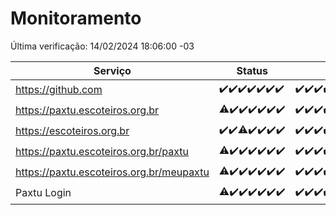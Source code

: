 # Monitoramento

Última verificação: 14/02/2024 18:06:00 -03

|Serviço|Status|Últimas 24h|
|---|---|---|
|https://github.com|<span title="2024-02-07: OK=24">✔️</span><span title="2024-02-08: OK=24">✔️</span><span title="2024-02-09: OK=24">✔️</span><span title="2024-02-10: OK=24">✔️</span><span title="2024-02-11: OK=24">✔️</span><span title="2024-02-12: OK=24">✔️</span><span title="2024-02-13: OK=22">✔️</span>|<span title="13/02/2024 19:07:00 -03 : 200">✔️</span><span title="13/02/2024 20:04:00 -03 : 200">✔️</span><span title="13/02/2024 21:29:00 -03 : 200">✔️</span><span title="13/02/2024 22:39:00 -03 : 200">✔️</span><span title="13/02/2024 23:13:00 -03 : 200">✔️</span><span title="14/02/2024 00:06:00 -03 : 200">✔️</span><span title="14/02/2024 01:07:00 -03 : 200">✔️</span><span title="14/02/2024 02:07:00 -03 : 200">✔️</span><span title="14/02/2024 03:09:00 -03 : 200">✔️</span><span title="14/02/2024 04:07:00 -03 : 200">✔️</span><span title="14/02/2024 05:08:00 -03 : 200">✔️</span><span title="14/02/2024 06:06:00 -03 : 200">✔️</span><span title="14/02/2024 07:06:00 -03 : 200">✔️</span><span title="14/02/2024 08:05:00 -03 : 200">✔️</span><span title="14/02/2024 09:11:00 -03 : 200">✔️</span><span title="14/02/2024 10:05:00 -03 : 200">✔️</span><span title="14/02/2024 11:06:00 -03 : 200">✔️</span><span title="14/02/2024 12:05:00 -03 : 200">✔️</span><span title="14/02/2024 13:07:00 -03 : 200">✔️</span><span title="14/02/2024 14:05:00 -03 : 200">✔️</span><span title="14/02/2024 15:07:00 -03 : 200">✔️</span><span title="14/02/2024 16:03:00 -03 : 200">✔️</span><span title="14/02/2024 17:06:00 -03 : 200">✔️</span><span title="14/02/2024 18:06:00 -03 : 200">✔️</span>|
|https://paxtu.escoteiros.org.br|<span title="2024-02-07: OK=23, Falhas=1">⚠️</span><span title="2024-02-08: OK=24">✔️</span><span title="2024-02-09: OK=24">✔️</span><span title="2024-02-10: OK=24">✔️</span><span title="2024-02-11: OK=24">✔️</span><span title="2024-02-12: OK=24">✔️</span><span title="2024-02-13: OK=22">✔️</span>|<span title="13/02/2024 19:07:00 -03 : 200">✔️</span><span title="13/02/2024 20:04:00 -03 : 200">✔️</span><span title="13/02/2024 21:29:00 -03 : 200">✔️</span><span title="13/02/2024 22:39:00 -03 : 200">✔️</span><span title="13/02/2024 23:13:00 -03 : 200">✔️</span><span title="14/02/2024 00:06:00 -03 : 200">✔️</span><span title="14/02/2024 01:07:00 -03 : 200">✔️</span><span title="14/02/2024 02:07:00 -03 : 200">✔️</span><span title="14/02/2024 03:09:00 -03 : 200">✔️</span><span title="14/02/2024 04:07:00 -03 : 200">✔️</span><span title="14/02/2024 05:08:00 -03 : 200">✔️</span><span title="14/02/2024 06:06:00 -03 : 200">✔️</span><span title="14/02/2024 07:06:00 -03 : 200">✔️</span><span title="14/02/2024 08:05:00 -03 : 200">✔️</span><span title="14/02/2024 09:11:00 -03 : 200">✔️</span><span title="14/02/2024 10:05:00 -03 : 200">✔️</span><span title="14/02/2024 11:06:00 -03 : 200">✔️</span><span title="14/02/2024 12:05:00 -03 : 200">✔️</span><span title="14/02/2024 13:07:00 -03 : 200">✔️</span><span title="14/02/2024 14:05:00 -03 : 200">✔️</span><span title="14/02/2024 15:07:00 -03 : 200">✔️</span><span title="14/02/2024 16:03:00 -03 : 200">✔️</span><span title="14/02/2024 17:06:00 -03 : 200">✔️</span><span title="14/02/2024 18:06:00 -03 : 200">✔️</span>|
|https://escoteiros.org.br|<span title="2024-02-07: OK=24">✔️</span><span title="2024-02-08: OK=24">✔️</span><span title="2024-02-09: OK=23, Falhas=1">⚠️</span><span title="2024-02-10: OK=24">✔️</span><span title="2024-02-11: OK=24">✔️</span><span title="2024-02-12: OK=24">✔️</span><span title="2024-02-13: OK=22">✔️</span>|<span title="13/02/2024 19:07:00 -03 : 200">✔️</span><span title="13/02/2024 20:04:00 -03 : 200">✔️</span><span title="13/02/2024 21:29:00 -03 : 200">✔️</span><span title="13/02/2024 22:39:00 -03 : 200">✔️</span><span title="13/02/2024 23:13:00 -03 : 200">✔️</span><span title="14/02/2024 00:06:00 -03 : 0">❌</span><span title="14/02/2024 01:07:00 -03 : 200">✔️</span><span title="14/02/2024 02:07:00 -03 : 200">✔️</span><span title="14/02/2024 03:09:00 -03 : 200">✔️</span><span title="14/02/2024 04:07:00 -03 : 200">✔️</span><span title="14/02/2024 05:08:00 -03 : 200">✔️</span><span title="14/02/2024 06:06:00 -03 : 200">✔️</span><span title="14/02/2024 07:06:00 -03 : 200">✔️</span><span title="14/02/2024 08:05:00 -03 : 200">✔️</span><span title="14/02/2024 09:11:00 -03 : 200">✔️</span><span title="14/02/2024 10:05:00 -03 : 200">✔️</span><span title="14/02/2024 11:06:00 -03 : 200">✔️</span><span title="14/02/2024 12:05:00 -03 : 200">✔️</span><span title="14/02/2024 13:07:00 -03 : 200">✔️</span><span title="14/02/2024 14:05:00 -03 : 200">✔️</span><span title="14/02/2024 15:07:00 -03 : 500">❌</span><span title="14/02/2024 16:03:00 -03 : 200">✔️</span><span title="14/02/2024 17:06:00 -03 : 200">✔️</span><span title="14/02/2024 18:06:00 -03 : 200">✔️</span>|
|https://paxtu.escoteiros.org.br/paxtu|<span title="2024-02-07: OK=23, Falhas=1">⚠️</span><span title="2024-02-08: OK=24">✔️</span><span title="2024-02-09: OK=24">✔️</span><span title="2024-02-10: OK=24">✔️</span><span title="2024-02-11: OK=24">✔️</span><span title="2024-02-12: OK=24">✔️</span><span title="2024-02-13: OK=22">✔️</span>|<span title="13/02/2024 19:07:00 -03 : 200">✔️</span><span title="13/02/2024 20:04:00 -03 : 200">✔️</span><span title="13/02/2024 21:29:00 -03 : 200">✔️</span><span title="13/02/2024 22:39:00 -03 : 200">✔️</span><span title="13/02/2024 23:13:00 -03 : 200">✔️</span><span title="14/02/2024 00:06:00 -03 : 200">✔️</span><span title="14/02/2024 01:07:00 -03 : 200">✔️</span><span title="14/02/2024 02:07:00 -03 : 200">✔️</span><span title="14/02/2024 03:09:00 -03 : 200">✔️</span><span title="14/02/2024 04:07:00 -03 : 200">✔️</span><span title="14/02/2024 05:08:00 -03 : 200">✔️</span><span title="14/02/2024 06:06:00 -03 : 200">✔️</span><span title="14/02/2024 07:06:00 -03 : 200">✔️</span><span title="14/02/2024 08:05:00 -03 : 200">✔️</span><span title="14/02/2024 09:11:00 -03 : 200">✔️</span><span title="14/02/2024 10:05:00 -03 : 200">✔️</span><span title="14/02/2024 11:06:00 -03 : 200">✔️</span><span title="14/02/2024 12:05:00 -03 : 200">✔️</span><span title="14/02/2024 13:07:00 -03 : 200">✔️</span><span title="14/02/2024 14:05:00 -03 : 200">✔️</span><span title="14/02/2024 15:07:00 -03 : 200">✔️</span><span title="14/02/2024 16:03:00 -03 : 200">✔️</span><span title="14/02/2024 17:06:00 -03 : 200">✔️</span><span title="14/02/2024 18:06:00 -03 : 200">✔️</span>|
|https://paxtu.escoteiros.org.br/meupaxtu|<span title="2024-02-07: OK=23, Falhas=1">⚠️</span><span title="2024-02-08: OK=24">✔️</span><span title="2024-02-09: OK=24">✔️</span><span title="2024-02-10: OK=24">✔️</span><span title="2024-02-11: OK=24">✔️</span><span title="2024-02-12: OK=24">✔️</span><span title="2024-02-13: OK=22">✔️</span>|<span title="13/02/2024 19:07:00 -03 : 200">✔️</span><span title="13/02/2024 20:04:00 -03 : 200">✔️</span><span title="13/02/2024 21:29:00 -03 : 200">✔️</span><span title="13/02/2024 22:39:00 -03 : 200">✔️</span><span title="13/02/2024 23:13:00 -03 : 200">✔️</span><span title="14/02/2024 00:07:00 -03 : 200">✔️</span><span title="14/02/2024 01:07:00 -03 : 200">✔️</span><span title="14/02/2024 02:07:00 -03 : 200">✔️</span><span title="14/02/2024 03:09:00 -03 : 200">✔️</span><span title="14/02/2024 04:07:00 -03 : 200">✔️</span><span title="14/02/2024 05:08:00 -03 : 200">✔️</span><span title="14/02/2024 06:06:00 -03 : 200">✔️</span><span title="14/02/2024 07:06:00 -03 : 200">✔️</span><span title="14/02/2024 08:05:00 -03 : 200">✔️</span><span title="14/02/2024 09:11:00 -03 : 200">✔️</span><span title="14/02/2024 10:05:00 -03 : 200">✔️</span><span title="14/02/2024 11:06:00 -03 : 200">✔️</span><span title="14/02/2024 12:05:00 -03 : 200">✔️</span><span title="14/02/2024 13:07:00 -03 : 200">✔️</span><span title="14/02/2024 14:05:00 -03 : 200">✔️</span><span title="14/02/2024 15:07:00 -03 : 200">✔️</span><span title="14/02/2024 16:03:00 -03 : 200">✔️</span><span title="14/02/2024 17:06:00 -03 : 200">✔️</span><span title="14/02/2024 18:06:00 -03 : 200">✔️</span>|
|Paxtu Login|<span title="2024-02-07: OK=23, Falhas=1">⚠️</span><span title="2024-02-08: OK=24">✔️</span><span title="2024-02-09: OK=24">✔️</span><span title="2024-02-10: OK=24">✔️</span><span title="2024-02-11: OK=24">✔️</span><span title="2024-02-12: OK=24">✔️</span><span title="2024-02-13: OK=22">✔️</span>|<span title="13/02/2024 19:07:00 -03 : 200">✔️</span><span title="13/02/2024 20:04:00 -03 : 200">✔️</span><span title="13/02/2024 21:29:00 -03 : 200">✔️</span><span title="13/02/2024 22:39:00 -03 : 200">✔️</span><span title="13/02/2024 23:13:00 -03 : 200">✔️</span><span title="14/02/2024 00:07:00 -03 : 200">✔️</span><span title="14/02/2024 01:07:00 -03 : 200">✔️</span><span title="14/02/2024 02:07:00 -03 : 200">✔️</span><span title="14/02/2024 03:09:00 -03 : 200">✔️</span><span title="14/02/2024 04:07:00 -03 : 200">✔️</span><span title="14/02/2024 05:08:00 -03 : 200">✔️</span><span title="14/02/2024 06:06:00 -03 : 200">✔️</span><span title="14/02/2024 07:06:00 -03 : 200">✔️</span><span title="14/02/2024 08:05:00 -03 : 200">✔️</span><span title="14/02/2024 09:11:00 -03 : 200">✔️</span><span title="14/02/2024 10:05:00 -03 : 200">✔️</span><span title="14/02/2024 11:06:00 -03 : 200">✔️</span><span title="14/02/2024 12:05:00 -03 : 200">✔️</span><span title="14/02/2024 13:07:00 -03 : 200">✔️</span><span title="14/02/2024 14:05:00 -03 : 200">✔️</span><span title="14/02/2024 15:07:00 -03 : 200">✔️</span><span title="14/02/2024 16:03:00 -03 : 200">✔️</span><span title="14/02/2024 17:06:00 -03 : 200">✔️</span><span title="14/02/2024 18:06:00 -03 : 200">✔️</span>|
